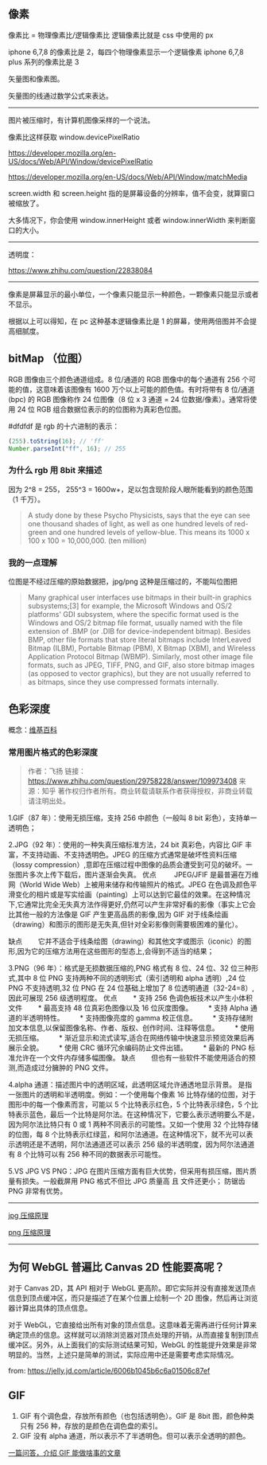 ## 像素

像素比 = 物理像素比/逻辑像素比
逻辑像素比就是 css 中使用的 px

iphone 6,7,8 的像素比是 2，每四个物理像素显示一个逻辑像素
iphone 6,7,8 plus 系列的像素比是 3

矢量图和像素图。

矢量图的线通过数学公式来表达。

---

图片被压缩时，有计算机图像采样的一个说法。

像素比这样获取
window.devicePixelRatio

https://developer.mozilla.org/en-US/docs/Web/API/Window/devicePixelRatio

https://developer.mozilla.org/en-US/docs/Web/API/Window/matchMedia

screen.width 和 screen.height 指的是屏幕设备的分辨率，值不会变，就算窗口被缩放了。

大多情况下，你会使用 window.innerHeight 或者 window.innerWidth 来判断窗口的大小。

---

透明度：

https://www.zhihu.com/question/22838084

---

像素是屏幕显示的最小单位，一个像素只能显示一种颜色，一颗像素只能显示或者不显示。

根据以上可以得知，在 pc 这种基本逻辑像素比是 1 的屏幕，使用两倍图并不会提高细腻度。

## bitMap （位图）

RGB 图像由三个颜色通道组成。8 位/通道的 RGB 图像中的每个通道有 256 个可能的值，这意味着该图像有 1600 万个以上可能的颜色值。有时将带有 8 位/通道 (bpc) 的 RGB 图像称作 24 位图像（8 位 x 3 通道 = 24 位数据/像素）。通常将使用 24 位 RGB 组合数据位表示的的位图称为真彩色位图。

\#dfdfdf 是 rgb 的十六进制的表示：

```js
(255).toString(16); // 'ff'
Number.parseInt("ff", 16); // 255
```

### 为什么 rgb 用 8bit 来描述

因为 2^8 = 255， 255^3 = 1600w+，足以包含现阶段人眼所能看到的颜色范围（1 千万）。

> A study done by these Psycho Physicists, says that the eye can see one thousand shades of light, as well as one hundred levels of red-green and one hundred levels of yellow-blue.
> This means its 1000 x 100 x 100 = 10,000,000. (ten million)

### 我的一点理解

位图是不经过压缩的原始数据把，jpg/png 这种是压缩过的，不能叫位图把

> Many graphical user interfaces use bitmaps in their built-in graphics subsystems;[3] for example, the Microsoft Windows and OS/2 platforms' GDI subsystem, where the specific format used is the Windows and OS/2 bitmap file format, usually named with the file extension of .BMP (or .DIB for device-independent bitmap). Besides BMP, other file formats that store literal bitmaps include InterLeaved Bitmap (ILBM), Portable Bitmap (PBM), X Bitmap (XBM), and Wireless Application Protocol Bitmap (WBMP). Similarly, most other image file formats, such as JPEG, TIFF, PNG, and GIF, also store bitmap images (as opposed to vector graphics), but they are not usually referred to as bitmaps, since they use compressed formats internally.

## 色彩深度

概念：[维基百科](https://zh.wikipedia.org/wiki/%E8%89%B2%E5%BD%A9%E6%B7%B1%E5%BA%A6)

### 常用图片格式的色彩深度

> 作者：飞扬
> 链接：https://www.zhihu.com/question/29758228/answer/109973408
> 来源：知乎
> 著作权归作者所有。商业转载请联系作者获得授权，非商业转载请注明出处。

1.GIF（87 年）：使用无损压缩，支持 256 中颜色（一般叫 8 bit 彩色），支持单一透明色；

2.JPG（92 年）：使用的一种失真压缩标准方法，24 bit 真彩色，内容比 GIF 丰富，不支持动画、不支持透明色。JPEG 的压缩方式通常是破坏性资料压缩（lossy compression）,意即在压缩过程中图像的品质会遭受到可见的破坏。一张图片多次上传下载后，图片逐渐会失真。
优点
　　 JPEG/JFIF 是最普遍在万维网（World Wide Web）上被用来储存和传输照片的格式。JPEG 在色调及颜色平滑变化的相片或是写实绘画（painting）上可以达到它最佳的效果。在这种情况下,它通常比完全无失真方法作得更好,仍然可以产生非常好看的影像（事实上它会比其他一般的方法像是 GIF 产生更高品质的影像,因为 GIF 对于线条绘画（drawing）和图示的图形是无失真,但针对全彩影像则需要极困难的量化）。

缺点
　　它并不适合于线条绘图（drawing）和其他文字或图示（iconic）的图形,因为它的压缩方法用在这些图形的型态上,会得到不适当的结果；

3.PNG（96 年）：格式是无损数据压缩的,PNG 格式有 8 位、24 位、32 位三种形式,其中 8 位 PNG 支持两种不同的透明形式（索引透明和 alpha 透明）,24 位 PNG 不支持透明,32 位 PNG 在 24 位基础上增加了 8 位透明通道（32-24=8）,因此可展现 256 级透明程度。
优点
　　* 支持 256 色调色板技术以产生小体积文件
　　* 最高支持 48 位真彩色图像以及 16 位灰度图像。
　　* 支持 Alpha 通道的半透明特性。
　　* 支持图像亮度的 gamma 校正信息。
　　* 支持存储附加文本信息,以保留图像名称、作者、版权、创作时间、注释等信息。
　　* 使用无损压缩。
　　* 渐近显示和流式读写,适合在网络传输中快速显示预览效果后再展示全貌。
　　* 使用 CRC 循环冗余编码防止文件出错。
　　\* 最新的 PNG 标准允许在一个文件内存储多幅图像。
缺点
　　但也有一些软件不能使用适合的预测,而造成过分臃肿的 PNG 文件。

4.alpha 通道：描述图片中的透明区域，此透明区域允许通透地显示背景。
是指一张图片的透明和半透明度。例如：一个使用每个像素 16 比特存储的位图，对于图形中的每一个像素而言，可能以 5 个比特表示红色，5 个比特表示绿色，5 个比特表示蓝色，最后一个比特是阿尔法。在这种情况下，它要么表示透明要么不是，因为阿尔法比特只有 0 或 1 两种不同表示的可能性。又如一个使用 32 个比特存储的位图，每 8 个比特表示红绿蓝，和阿尔法通道。在这种情况下，就不光可以表示透明还是不透明，阿尔法通道还可以表示 256 级的半透明度，因为阿尔法通道有 8 个比特可以有 256 种不同的数据表示可能性。

5.VS
JPG VS PNG：JPG 在图片压缩方面有巨大优势，但采用有损压缩，图片质量有损失。一般截屏用 PNG 格式不但比 JPG 质量高 且 文件还更小；
防锯齿 PNG 非常有优势。

---

[jpg 压缩原理](https://www.cnblogs.com/Arvin-JIN/p/9133745.html)

[png 压缩原理](https://www.jianshu.com/p/5ad19825a3d0)

---

## 为何 WebGL 普遍比 Canvas 2D 性能要高呢？

对于 Canvas 2D，其 API 相对于 WebGL 更高阶。即它实际并没有直接发送顶点信息到顶点缓冲区，而只是描述了在某个位置上绘制一个 2D 图像，然后再让浏览器计算出具体的顶点信息。

对于 WebGL，它直接给出所有对象的顶点信息。这意味着无需再进行任何计算来确定顶点的信息。这样就可以消除浏览器对顶点处理的开销，从而直接复制到顶点缓冲区。另外，从上面我们的实际测试结果可知，WebGL 的性能提升效果是非常明显的。当然，上述只是简单的测试，实际应用中还是需要考虑实际情况。

from: https://jelly.jd.com/article/6006b1045b6c6a01506c87ef

## GIF

1. GIF 有个调色盘，存放所有颜色（也包括透明色）。GIF 是 8bit 图，颜色种类只有 256 种，存放的是颜色在调色盘的索引。
2. GIF 没有 alpha 通道，所以表示不了半透明色。但可以表示全透明的颜色。

[一篇问答，介绍 GIF 能做啥事的文章](https://ezgif.com/help/gif-transparency)
